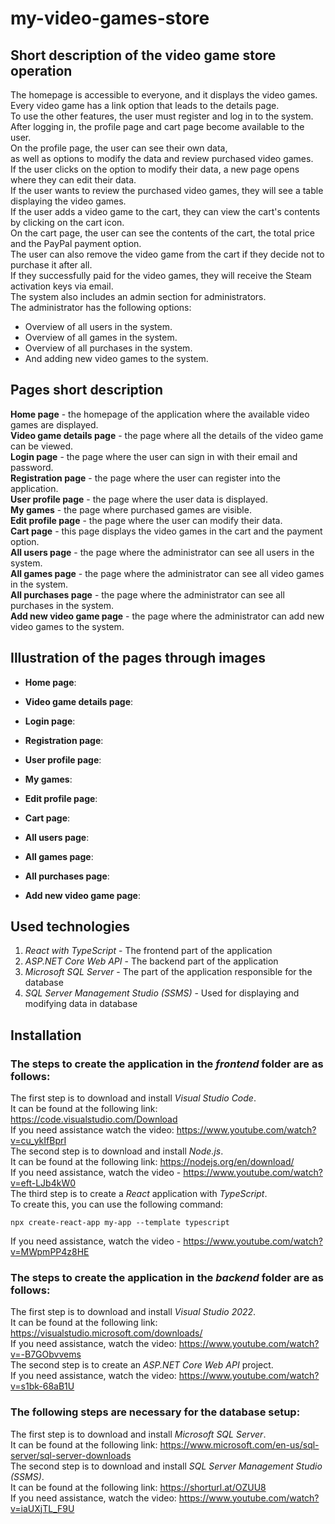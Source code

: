 # my-video-games-store

## Short description of the video game store operation
The homepage is accessible to everyone, and it displays the video games.<br/>
Every video game has a link option that leads to the details page.<br/>
To use the other features, the user must register and log in to the system.<br/>
After logging in, the profile page and cart page become available to the user.<br/>
On the profile page, the user can see their own data,<br/>
as well as options to modify the data and review purchased video games.<br/>
If the user clicks on the option to modify their data, a new page opens where they can edit their data.<br/>
If the user wants to review the purchased video games, they will see a table displaying the video games.<br/>
If the user adds a video game to the cart, they can view the cart's contents by clicking on the cart icon.<br/>
On the cart page, the user can see the contents of the cart, the total price and the PayPal payment option.<br/>
The user can also remove the video game from the cart if they decide not to purchase it after all.<br/>
If they successfully paid for the video games, they will receive the Steam activation keys via email.<br/>
The system also includes an admin section for administrators.<br/>
The administrator has the following options:
* Overview of all users in the system.
* Overview of all games in the system.
* Overview of all purchases in the system.
* And adding new video games to the system.

## Pages short description
**Home page** - the homepage of the application where the available video games are displayed.<br/>
**Video game details page** - the page where all the details of the video game can be viewed.<br/>
**Login page** - the page where the user can sign in with their email and password.<br/>
**Registration page** - the page where the user can register into the application.<br/>
**User profile page** - the page where the user data is displayed.<br/>
**My games** - the page where purchased games are visible.<br/>
**Edit profile page** - the page where the user can modify their data.<br/>
**Cart page** - this page displays the video games in the cart and the payment option.<br/>
**All users page** - the page where the administrator can see all users in the system.<br/>
**All games page** - the page where the administrator can see all video games in the system.<br/>
**All purchases page** - the page where the administrator can see all purchases in the system.<br/>
**Add new video game page** - the page where the administrator can add new video games to the system.

## Illustration of the pages through images
* **Home page**:

* **Video game details page**:

* **Login page**:

* **Registration page**:

* **User profile page**:

* **My games**:

* **Edit profile page**:

* **Cart page**:

* **All users page**:

* **All games page**:

* **All purchases page**:

* **Add new video game page**:


## Used technologies
1. _React with TypeScript_ - The frontend part of the application
2. _ASP.NET Core Web API_ - The backend part of the application
3. _Microsoft SQL Server_ - The part of the application responsible for the database
4. _SQL Server Management Studio (SSMS)_ - Used for displaying and modifying data in database

## Installation
### The steps to create the application in the _frontend_ folder are as follows:
The first step is to download and install _Visual Studio Code_.<br/>
It can be found at the following link: https://code.visualstudio.com/Download<br/>
If you need assistance watch the video: https://www.youtube.com/watch?v=cu_ykIfBprI<br/>
The second step is to download and install _Node.js_.<br/>
It can be found at the following link: https://nodejs.org/en/download/<br/>
If you need assistance, watch the video - https://www.youtube.com/watch?v=eft-LJb4kW0<br/>
The third step is to create a _React_ application with _TypeScript_.<br/>
To create this, you can use the following command:
```
npx create-react-app my-app --template typescript
```
If you need assistance, watch the video - https://www.youtube.com/watch?v=MWpmPP4z8HE

### The steps to create the application in the _backend_ folder are as follows:
The first step is to download and install _Visual Studio 2022_.<br/>
It can be found at the following link: https://visualstudio.microsoft.com/downloads/<br/>
If you need assistance, watch the video: https://www.youtube.com/watch?v=-B7GObvvems<br/>
The second step is to create an _ASP.NET Core Web API_ project.<br/>
If you need assistance, watch the video: https://www.youtube.com/watch?v=s1bk-68aB1U

### The following steps are necessary for the database setup:
The first step is to download and install _Microsoft SQL Server_.<br/>
It can be found at the following link: https://www.microsoft.com/en-us/sql-server/sql-server-downloads<br/>
The second step is to download and install _SQL Server Management Studio (SSMS)_.<br/>
It can be found at the following link: https://shorturl.at/OZUU8<br/>
If you need assistance, watch the video: https://www.youtube.com/watch?v=iaUXjTL_F9U<br/>